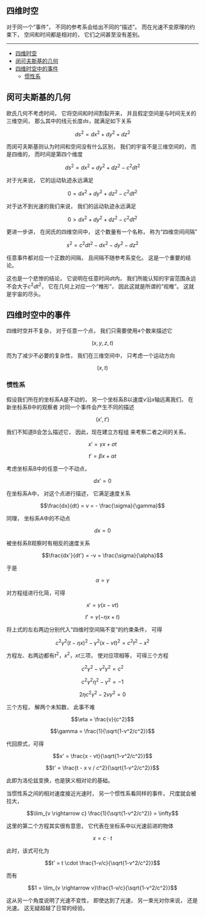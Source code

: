 ## 四维时空

对于同一个“事件”，
不同的参考系会给出不同的“描述”。
而在光速不变原理的约束下，
空间和时间都是相对的，
它们之间甚至没有差别。

---

- [四维时空](#四维时空)
- [闵可夫斯基的几何](#闵可夫斯基的几何)
- [四维时空中的事件](#四维时空中的事件)
  - [惯性系](#惯性系)

## 闵可夫斯基的几何

欧氏几何不考虑时间，
它将空间和时间割裂开来，
并且假定空间是与时间无关的三维空间，
那么其中的线元长度$ds$，就满足如下关系

$$ds^2 = dx^2 + dy^2 + dz^2$$

而闵可夫斯基则认为时间和空间没有什么区别，
我们的宇宙不是三维空间的，
而是四维的，
而时间是第四个维度

$$ds^2 = dx^2 + dy^2 + dz^2 - c^2 dt^2$$

对于光来说，
它的运动轨迹永远满足

$$0 = dx^2 + dy^2 + dz^2 - c^2 dt^2$$

对于达不到光速的我们来说，
我们的运动轨迹永远满足

$$0 > dx^2 + dy^2 + dz^2 - c^2 dt^2$$

更进一步讲，
在闵氏的四维空间中，
这个数量有一个名称，
称为“四维空间间隔”

$$s^2 = c^2 dt^2 - dx^2 - dy^2 - dz^2$$

任意事件都对应一个正数的间隔，
且间隔不随参考系变化。
这是一个重要的结论。

这也是一个悲惨的结论，
它说明在任意时间$dt$内，
我们所能认知的宇宙范围永远不会大于$c^2 dt^2$，
它在几何上对应一个“椎形”，
因此这就是所谓的“视椎”。
这就是宇宙的尽头。

## 四维时空中的事件

四维时空并不复杂，
对于任意一个点，
我们只需要使用`4`个数来描述它

$$(x, y, z, t)$$

而为了减少不必要的复杂性，
我们在三维空间中，
只考虑一个运动方向

$$(x, t)$$

### 惯性系

假设我们所在的坐标系A是不动的，
另一个坐标系B以速度$v$沿$x$轴远离我们，
在新坐标系B中的观察者
对同一个事件会产生不同的描述

$$(x', t')$$

我们不知道B会怎么描述它，
因此，现在建立方程组
来考察二者之间的关系，

$$x' = \gamma x + \sigma t$$

$$t' = \beta x + \alpha t$$

考虑坐标系B中的任意一个不动点，

$$dx' = 0$$

在坐标系A中，
对这个点进行描述，
它满足速度关系

$$\frac{dx}{dt} = v = - \frac{\sigma}{\gamma}$$

同理，
坐标系A中的不动点

$$dx = 0$$

被坐标系B观察时有相反的速度关系

$$\frac{dx'}{dt'} = -v = \frac{\sigma}{\alpha}$$

于是

$$\alpha = \gamma$$

对方程组进行化简，可得

$$x' = \gamma (x - vt)$$

$$t' = \gamma (-\eta x + t)$$

将上式的左右两边分别代入“四维时空间隔不变”的约束条件，
可得

$$c^2 \gamma^2 (t-\eta x)^2 - \gamma^2 (x - vt)^2 = c^2 t^2 - x^2$$

方程左、右两边都有$t^2$，$x^2$，$xt$三项，
使对应项相等，
可得三个方程

$$c^2 \gamma^2 - v^2 \gamma^2 = c^2$$

$$c^2 \gamma^2 \eta^2 - \gamma^2 = -1$$

$$2 \eta c^2 \gamma^2 - 2 v \gamma^2 = 0$$

三个方程，
解两个未知数，
此事不难

$$\eta = \frac{v}{c^2}$$

$$\gamma = \frac{1}{\sqrt{1-v^2/c^2}}$$

代回原式，可得

$$x' = \frac{x - vt}{\sqrt{1-v^2/c^2}}$$

$$t' =  \frac{t - x v / c^2}{\sqrt{1-v^2/c^2}}$$

此即为洛伦兹变换，也是狭义相对论的基础。

当惯性系之间的相对速度接近光速时，
另一个惯性系看同样的事件，
尺度就会被拉大，

$$\lim_{v \rightarrow c} \frac{1}{\sqrt{1-v^2/c^2}} = \infty$$

这里的第二个方程其实很有意思，
它代表在坐标系中以光速前进的物体

$$x = c \cdot t$$

此时，该式可化为

$$t' = t \cdot \frac{1-v/c}{\sqrt{1-v^2/c^2}}$$

而有

$$1 = \lim_{v \rightarrow v}\frac{1-v/c}{\sqrt{1-v^2/c^2}}$$

这从另一个角度说明了光速不变性，
即使达到了光速，
另一束光对你来说，
还是光速。
这无疑超越了日常的经验。